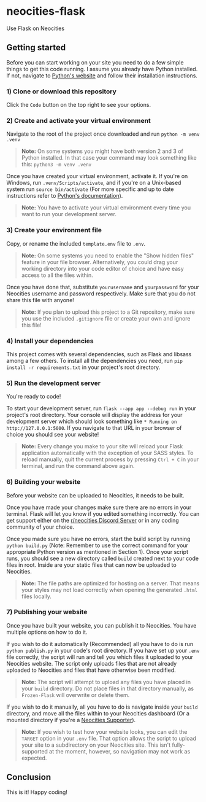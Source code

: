 # neocities-flask
Use Flask on Neocities

## Getting started
Before you can start working on your site you need to do a few simple things to get this code running. I assume you already have Python installed. If not, navigate to [Python's website](https://www.python.org/) and follow their installation instructions.

### 1) Clone or download this repository
Click the `Code` button on the top right to see your options.

### 2) Create and activate your virtual environment
Navigate to the root of the project once downloaded and run `python -m venv .venv`

> **Note:** On some systems you might have both version 2 and 3 of Python installed. In that case your command may look something like this: `python3 -m venv .venv`

Once you have created your virtual environment, activate it. If you're on Windows, run `.venv/Scripts/activate`, and if you're on a Unix-based system run `source bin/activate` (For more specific and up to date instructions refer to [Python's documentation](https://www.python.org/about/gettingstarted/)).

> **Note:** You have to activate your virtual environment every time you want to run your development server.

### 3) Create your environment file
Copy, or rename the included `template.env` file to `.env`.

> **Note:** On some systems you need to enable the "Show hidden files" feature in your file browser. Alternatively, you could drag your working directory into your code editor of choice and have easy access to all the files within.

Once you have done that, substitute `yourusername` and `yourpassword` for your Neocities username and password respectively. Make sure that you do not share this file with anyone!

> **Note:** If you plan to upload this project to a Git repository, make sure you use the included `.gitignore` file or create your own and ignore this file!

### 4) Install your dependencies
This project comes with several dependencies, such as Flask and libsass among a few others. To install all the dependencies you need, run `pip install -r requirements.txt` in your project's root directory.

### 5) Run the development server
You're ready to code!

To start your development server, run `flask --app app --debug run` in your project's root directory. Your console will display the address for your development server which should look something like `* Running on http://127.0.0.1:5000`. If you navigate to that URL in your browser of choice you should see your website!

> **Note:** Every change you make to your site will reload your Flask application automatically with the exception of your SASS styles. To reload manually, quit the current process by pressing `Ctrl + C` in your terminal, and run the command above again.

### 6) Building your website
Before your website can be uploaded to Neocities, it needs to be built.

Once you have made your changes make sure there are no errors in your terminal. Flask will let you know if you edited something incorrectly. You can get support either on the [r/neocities Discord Server](https://discord.gg/df87cxcNnr) or in any coding community of your choice.

Once you made sure you have no errors, start the build script by running `python build.py` (Note: Remember to use the correct command for your appropriate Python version as mentioned in Section 1). Once your script runs, you should see a new directory called `build` created next to your code files in root. Inside are your static files that can now be uploaded to Neocities.

> **Note:** The file paths are optimized for hosting on a server. That means your styles may not load correctly when opening the generated `.html` files locally.

### 7) Publishing your website
Once you have built your website, you can publish it to Neocities. You have multiple options on how to do it.

If you wish to do it automatically (Recommended) all you have to do is run `python publish.py` in your code's root directory. If you have set up your `.env` file correctly, the script will run and tell you which files it uploaded to your Neocities website. The script only uploads files that are not already uploaded to Neocities and files that have otherwise been modified.

> **Note:** The script will attempt to upload any files you have placed in your `build` directory. Do not place files in that directory manually, as `Frozen-Flask` will overwrite or delete them.

If you wish to do it manually, all you have to do is navigate inside your `build` directory, and move all the files within to your Neocities dashboard (Or a mounted directory if you're a [Neocities Supporter](https://neocities.org/supporter)).

> **Note:** If you wish to test how your website looks, you can edit the `TARGET` option in your `.env` file. That option allows the script to upload your site to a subdirectory on your Neocities site. This isn't fully-supported at the moment, however, so navigation may not work as expected.

## Conclusion

This is it! Happy coding!
